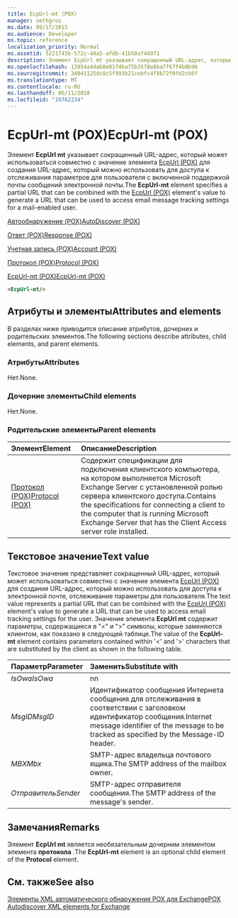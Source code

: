 ```yaml
---
title: EcpUrl-mt (POX)
manager: sethgros
ms.date: 09/17/2015
ms.audience: Developer
ms.topic: reference
localization_priority: Normal
ms.assetid: 5221745b-572c-44a5-afdb-41b58af44971
description: Элемент EcpUrl mt указывает сокращенный URL-адрес, который может использоваться совместно с значение элемента EcpUrl (POX) для создания URL-адрес, который можно использовать для доступа к отслеживания параметров для пользователя с включенной поддержкой почты сообщений электронной почты.
ms.openlocfilehash: 13954a4dab8e81f4ba75b3578e6ba7f67f4b8b96
ms.sourcegitcommit: 34041125dc8c5f993b21cebfc4f8b72f0fd2cb6f
ms.translationtype: MT
ms.contentlocale: ru-RU
ms.lasthandoff: 06/11/2018
ms.locfileid: "19762234"
---
```

# <a name="ecpurl-mt-pox"></a><span data-ttu-id="7a458-103">EcpUrl-mt (POX)</span><span class="sxs-lookup"><span data-stu-id="7a458-103">EcpUrl-mt (POX)</span></span>

<span data-ttu-id="7a458-104">Элемент **EcpUrl mt** указывает сокращенный URL-адрес, который может использоваться совместно с значение элемента [EcpUrl (POX)](ecpurl-pox.md) для создания URL-адрес, который можно использовать для доступа к отслеживания параметров для пользователя с включенной поддержкой почты сообщений электронной почты.</span><span class="sxs-lookup"><span data-stu-id="7a458-104">The **EcpUrl-mt** element specifies a partial URL that can be combined with the [EcpUrl (POX)](ecpurl-pox.md) element's value to generate a URL that can be used to access email message tracking settings for a mail-enabled user.</span></span> 
  
[<span data-ttu-id="7a458-105">Автообнаружение (POX)</span><span class="sxs-lookup"><span data-stu-id="7a458-105">AutoDiscover (POX)</span></span>](autodiscover-pox.md)
  
[<span data-ttu-id="7a458-106">Ответ (POX)</span><span class="sxs-lookup"><span data-stu-id="7a458-106">Response (POX)</span></span>](response-pox.md)
  
[<span data-ttu-id="7a458-107">Учетная запись (POX)</span><span class="sxs-lookup"><span data-stu-id="7a458-107">Account (POX)</span></span>](account-pox.md)
  
[<span data-ttu-id="7a458-108">Протокол (POX)</span><span class="sxs-lookup"><span data-stu-id="7a458-108">Protocol (POX)</span></span>](protocol-pox.md)
  
[<span data-ttu-id="7a458-109">EcpUrl-mt (POX)</span><span class="sxs-lookup"><span data-stu-id="7a458-109">EcpUrl-mt (POX)</span></span>](ecpurl-mt-pox.md)
  
```XML
<EcpUrl-mt/>
```

## <a name="attributes-and-elements"></a><span data-ttu-id="7a458-110">Атрибуты и элементы</span><span class="sxs-lookup"><span data-stu-id="7a458-110">Attributes and elements</span></span>

<span data-ttu-id="7a458-111">В разделах ниже приводится описание атрибутов, дочерних и родительских элементов.</span><span class="sxs-lookup"><span data-stu-id="7a458-111">The following sections describe attributes, child elements, and parent elements.</span></span>
  
### <a name="attributes"></a><span data-ttu-id="7a458-112">Атрибуты</span><span class="sxs-lookup"><span data-stu-id="7a458-112">Attributes</span></span>

<span data-ttu-id="7a458-113">Нет.</span><span class="sxs-lookup"><span data-stu-id="7a458-113">None.</span></span>
  
### <a name="child-elements"></a><span data-ttu-id="7a458-114">Дочерние элементы</span><span class="sxs-lookup"><span data-stu-id="7a458-114">Child elements</span></span>

<span data-ttu-id="7a458-115">Нет.</span><span class="sxs-lookup"><span data-stu-id="7a458-115">None.</span></span>
  
### <a name="parent-elements"></a><span data-ttu-id="7a458-116">Родительские элементы</span><span class="sxs-lookup"><span data-stu-id="7a458-116">Parent elements</span></span>

|<span data-ttu-id="7a458-117">**Элемент**</span><span class="sxs-lookup"><span data-stu-id="7a458-117">**Element**</span></span>|<span data-ttu-id="7a458-118">**Описание**</span><span class="sxs-lookup"><span data-stu-id="7a458-118">**Description**</span></span>|
|:-----|:-----|
|[<span data-ttu-id="7a458-119">Протокол (POX)</span><span class="sxs-lookup"><span data-stu-id="7a458-119">Protocol (POX)</span></span>](protocol-pox.md) <br/> |<span data-ttu-id="7a458-120">Содержит спецификации для подключения клиентского компьютера, на котором выполняется Microsoft Exchange Server с установленной ролью сервера клиентского доступа.</span><span class="sxs-lookup"><span data-stu-id="7a458-120">Contains the specifications for connecting a client to the computer that is running Microsoft Exchange Server that has the Client Access server role installed.</span></span>  <br/> |
   
## <a name="text-value"></a><span data-ttu-id="7a458-121">Текстовое значение</span><span class="sxs-lookup"><span data-stu-id="7a458-121">Text value</span></span>

<span data-ttu-id="7a458-122">Текстовое значение представляет сокращенный URL-адрес, который может использоваться совместно с значение элемента [EcpUrl (POX)](ecpurl-pox.md) для создания URL-адрес, который можно использовать для доступа к электронной почте, отслеживание параметры для пользователя.</span><span class="sxs-lookup"><span data-stu-id="7a458-122">The text value represents a partial URL that can be combined with the [EcpUrl (POX)](ecpurl-pox.md) element's value to generate a URL that can be used to access email tracking settings for the user.</span></span> <span data-ttu-id="7a458-123">Значение элемента **EcpUrl mt** содержит параметры, содержащиеся в "<" и ">" символы, которые заменяются клиентом, как показано в следующей таблице.</span><span class="sxs-lookup"><span data-stu-id="7a458-123">The value of the **EcpUrl-mt** element contains parameters contained within '<' and '>' characters that are substituted by the client as shown in the following table.</span></span> 
  
|<span data-ttu-id="7a458-124">**Параметр**</span><span class="sxs-lookup"><span data-stu-id="7a458-124">**Parameter**</span></span>|<span data-ttu-id="7a458-125">**Заменить**</span><span class="sxs-lookup"><span data-stu-id="7a458-125">**Substitute with**</span></span>|
|:-----|:-----|
| <span data-ttu-id="7a458-126">_IsOwa_</span><span class="sxs-lookup"><span data-stu-id="7a458-126">_IsOwa_</span></span> <br/> |<span data-ttu-id="7a458-127">n</span><span class="sxs-lookup"><span data-stu-id="7a458-127">n</span></span>  <br/> |
| <span data-ttu-id="7a458-128">_MsgID_</span><span class="sxs-lookup"><span data-stu-id="7a458-128">_MsgID_</span></span> <br/> |<span data-ttu-id="7a458-129">Идентификатор сообщения Интернета сообщения для отслеживания в соответствии с заголовком идентификатор сообщения.</span><span class="sxs-lookup"><span data-stu-id="7a458-129">Internet message identifier of the message to be tracked as specified by the Message-ID header.</span></span>  <br/> |
| <span data-ttu-id="7a458-130">_MBX_</span><span class="sxs-lookup"><span data-stu-id="7a458-130">_Mbx_</span></span> <br/> |<span data-ttu-id="7a458-131">SMTP-адрес владельца почтового ящика.</span><span class="sxs-lookup"><span data-stu-id="7a458-131">The SMTP address of the mailbox owner.</span></span>  <br/> |
| <span data-ttu-id="7a458-132">_Отправитель_</span><span class="sxs-lookup"><span data-stu-id="7a458-132">_Sender_</span></span> <br/> |<span data-ttu-id="7a458-133">SMTP-адрес отправителя сообщения.</span><span class="sxs-lookup"><span data-stu-id="7a458-133">The SMTP address of the message's sender.</span></span>  <br/> |
   
## <a name="remarks"></a><span data-ttu-id="7a458-134">Замечания</span><span class="sxs-lookup"><span data-stu-id="7a458-134">Remarks</span></span>

<span data-ttu-id="7a458-135">Элемент **EcpUrl mt** является необязательным дочерним элементом элемента **протокола** .</span><span class="sxs-lookup"><span data-stu-id="7a458-135">The **EcpUrl-mt** element is an optional child element of the **Protocol** element.</span></span> 
  
## <a name="see-also"></a><span data-ttu-id="7a458-136">См. также</span><span class="sxs-lookup"><span data-stu-id="7a458-136">See also</span></span>



[<span data-ttu-id="7a458-137">Элементы XML автоматического обнаружения POX для Exchange</span><span class="sxs-lookup"><span data-stu-id="7a458-137">POX Autodiscover XML elements for Exchange</span></span>](pox-autodiscover-xml-elements-for-exchange.md)

